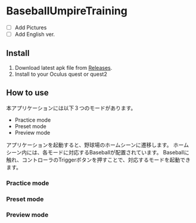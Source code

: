 # BaseballUmpireTraining

- [ ] Add Pictures
- [ ] Add English ver.

## Install
1. Download latest apk file from [Releases](https://github.com/InteractiveGraphicsLab/BaseballUmpireTraining/releases).
2. Install to your Oculus quest or quest2

## How to use

本アプリケーションには以下３つのモードがあります。
- Practice mode
- Preset mode
- Preview mode

アプリケーションを起動すると、野球場のホームシーンに遷移します。
ホームシーン内には、各モードに対応するBaseballが配置されています。
Baseballに触れ、コントローラのTriggerボタンを押すことで、対応するモードを起動できます。

### Practice mode

### Preset mode

### Preview mode
